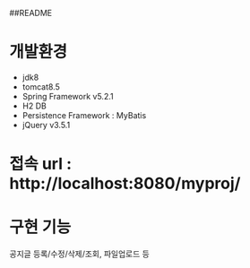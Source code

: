 ##README

# 개발환경
- jdk8
- tomcat8.5
- Spring Framework v5.2.1
- H2 DB
- Persistence Framework : MyBatis
- jQuery v3.5.1

# 접속 url : http://localhost:8080/myproj/

# 구현 기능
공지글 등록/수정/삭제/조회, 파일업로드 등
